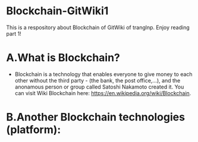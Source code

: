 # Blockchain-GitWiki1
This is a respository about Blockchain of GitWiki of tranglnp. Enjoy reading part 1!  
# A.What is Blockchain?  
- Blockchain is a technology that enables everyone to give money to each other without the third party - (the bank, the post office,...), and the anonamous person or group called Satoshi Nakamoto created it. You can visit Wiki Blockchain here: https://en.wikipedia.org/wiki/Blockchain.  
# B.Another Blockchain technologies (platform):  
